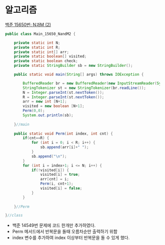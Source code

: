 # 알고리즘
[백준 15650번: N과M (2)](https://www.acmicpc.net/problem/15650)

```java
public class Main_15650_NandM2 {

	private static int N;
	private static int R;
	private static int[] arr;
	private static boolean[] visited;
	private static boolean check;
	private static StringBuilder sb = new StringBuilder();

	public static void main(String[] args) throws IOException {

		BufferedReader br = new BufferedReader(new InputStreamReader(System.in));
		StringTokenizer st = new StringTokenizer(br.readLine());
		N = Integer.parseInt(st.nextToken());
		R = Integer.parseInt(st.nextToken());
		arr = new int [N+1];
		visited = new boolean [N+1];
		Perm(0,0);
		System.out.println(sb);
		
	}//main
	
	public static void Perm(int index, int cnt) {
		if(cnt==R) {
			for (int i = 0; i < R; i++) {
				sb.append(arr[i]+" ");
			}
			sb.append("\n");
		}
		for (int i = index+1; i <= N; i++) {
			if(!visited[i]) {
				visited[i] = true;
				arr[cnt] = i;
				Perm(i, cnt+1);
				visited[i] = false;
			}
		}
		
	}//Perm

}//class
```

- 백준 14549번 문제에 코드 한개만 추가하였다.
- Perm 메서드에서 반복문을 돌때 오름차순만 출력하기 위함
- index 변수를 추가하여 index 이상부터 반복문을 돌 수 있게 했다.
